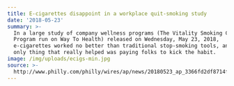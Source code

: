 ```yaml
---
title: E-cigarettes disappoint in a workplace quit-smoking study
date: '2018-05-23'
summary: >-
  In a large study of company wellness programs (The Vitality Smoking Cessation
  Program run on Way To Health) released on Wednesday, May 23, 2018,
  e-cigarettes worked no better than traditional stop-smoking tools, and the
  only thing that really helped was paying folks to kick the habit. 
image: /img/uploads/ecigs-min.jpg
source: >-
  http://www.philly.com/philly/wires/ap/news/20180523_ap_3366fd2df8714fa88a0796dad4cbc413.html
---
```


